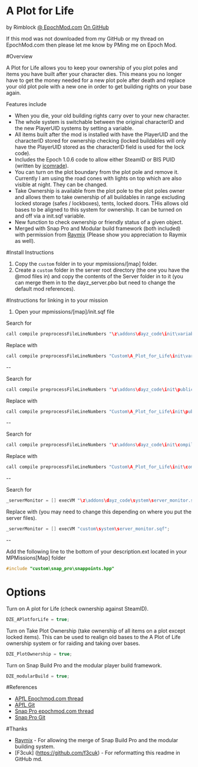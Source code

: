 # A Plot for Life
by Rimblock
[@ EpochMod.com](http://epochmod.com/forum/index.php?/user/12612-rimblock/)
[On GitHub](https://github.com/RimBlock)

If this mod was not downloaded from my GitHub or my thread on EpochMod.com then please let me know by PMing me on Epoch Mod.

#Overview

A Plot for Life allows you to keep your ownership of you plot poles and items you have built after your character dies.  This means you no longer have to get the money needed for a new plot pole after death and replace your old plot pole with a new one in order to get building rights on your base again.

Features include
* When you die, your old building rights carry over to your new character.
* The whole system is switchable between the original characterID and the new PlayerUID systems by setting a variable.
* All items built after the mod is installed with have the PlayerUID and the characterID stored for ownership checking (locked buildables will only have the PlayerUID stored as the characterID field is used for the lock code).
* Includes the Epoch 1.0.6 code to allow either SteamID or BIS PUID (written by [icomrade](https://github.com/icomrade)).
* You can turn on the plot boundary from the plot pole and remove it.  Currently I am using the road cones with lights on top which are also visible at night.  They can be changed.
* Take Ownership is available from the plot pole to the plot poles owner and allows them to take ownership of all buildables in range excluding locked storage (safes / lockboxes), tents, locked doors.  THis allows old bases to be aligned to this system for ownership.  It can be turned on and off via a init.sqf variable.
* New function to check ownership or friendly status of a given object.
* Merged with Snap Pro and Modular build framework (both included) with permission from [Raymix](https://github.com/raymix) (Please show you appreciation to Raymix as well).

#Install Instructions

1. Copy the `custom` folder in to your mpmissions/[map] folder.
2. Create a `custom` folder in the server root directory (the one you have the @mod files in) and copy the contents of the Server folder in to it (you can merge them in to the dayz_server.pbo but need to change the default mod references).

#Instructions for linking in to your mission

1. Open your mpmissions/[map]/init.sqf file

Search for
```cpp
call compile preprocessFileLineNumbers "\z\addons\dayz_code\init\variables.sqf";
```
Replace with
```cpp
call compile preprocessFileLineNumbers "Custom\A_Plot_for_Life\init\variables.sqf";
```

--

Search for
```cpp
call compile preprocessFileLineNumbers "\z\addons\dayz_code\init\publicEH.sqf";
```

Replace with
```cpp
call compile preprocessFileLineNumbers "Custom\A_Plot_for_Life\init\publicEH.sqf";
```

--

Search for
```cpp
call compile preprocessFileLineNumbers "\z\addons\dayz_code\init\compiles.sqf";
```

Replace with
```cpp
call compile preprocessFileLineNumbers "Custom\A_Plot_for_Life\init\compiles.sqf";
```

--

Search for
```cpp
_serverMonitor = [] execVM "\z\addons\dayz_code\system\server_monitor.sqf";
```

Replace with (you may need to change this depending on where you put the server files).
```cpp
_serverMonitor = [] execVM "custom\system\server_monitor.sqf";
```

--

Add the following line to the bottom of your description.ext located in your MPMissions\[Map] folder
```cpp
#include "custom\snap_pro\snappoints.hpp"
```

# Options

Turn on A plot for Life (check ownership against SteamID).
```cpp
DZE_APlotforLife = true;
```

Turn on Take Plot Ownership (take ownership of all items on a plot except locked items).  This can be used to realign old bases to the A Plot of Life ownership system or for raiding and taking over bases.
```cpp
DZE_PlotOwnership = true;
```

Turn on Snap Build Pro and the modular player build framework.
```cpp
DZE_modularBuild = true;
```

#References


* [APfL Epochmod.com thread](http://epochmod.com/forum/index.php?/topic/11042-release-a-plot-for-life-v232-keep-your-buildables-on-death-take-plot-ownership/)
* [APfL Git](https://github.com/RimBlock/Epoch/tree/master/A%20Plot%20for%20Life)
* [Snap Pro epochmod.com thread](http://epochmod.com/forum/index.php?/topic/13886-141-snap-building-pro/)
* [Snap Pro Git](https://github.com/raymix/SnapPro)

#Thanks

* [Raymix](https://github.com/raymix) - For allowing the merge of Snap Build Pro and the modular building system.
* [F3cuk] (https://github.com/f3cuk) - For reformatting this readme in GitHub md.